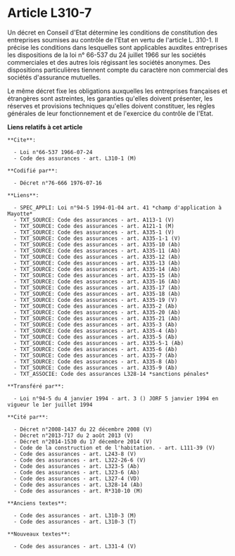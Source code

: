 # Article L310-7

Un décret en Conseil d'Etat détermine les conditions de constitution des entreprises soumises au contrôle de l'Etat en vertu
de l'article L. 310-1. Il précise les conditions dans lesquelles sont applicables auxdites entreprises les dispositions de la
loi n° 66-537 du 24 juillet 1966 sur les sociétés commerciales et des autres lois régissant les sociétés anonymes. Des
dispositions particulières tiennent compte du caractère non commercial des sociétés d'assurance mutuelles.

Le même décret fixe les obligations auxquelles les entreprises françaises et étrangères sont astreintes, les garanties
qu'elles doivent présenter, les réserves et provisions techniques qu'elles doivent constituer, les règles générales de leur
fonctionnement et de l'exercice du contrôle de l'Etat.

**Liens relatifs à cet article**

	**Cite**:

	  - Loi n°66-537 1966-07-24
	  - Code des assurances - art. L310-1 (M)

	**Codifié par**:

	  - Décret n°76-666 1976-07-16

	**Liens**:

	  - SPEC_APPLI: Loi n°94-5 1994-01-04 art. 41 *champ d'application à Mayotte*
	  - TXT_SOURCE: Code des assurances - art. A113-1 (V)
	  - TXT_SOURCE: Code des assurances - art. A121-1 (M)
	  - TXT_SOURCE: Code des assurances - art. A335-1 (V)
	  - TXT_SOURCE: Code des assurances - art. A335-1-1 (V)
	  - TXT_SOURCE: Code des assurances - art. A335-10 (Ab)
	  - TXT_SOURCE: Code des assurances - art. A335-11 (Ab)
	  - TXT_SOURCE: Code des assurances - art. A335-12 (Ab)
	  - TXT_SOURCE: Code des assurances - art. A335-13 (Ab)
	  - TXT_SOURCE: Code des assurances - art. A335-14 (Ab)
	  - TXT_SOURCE: Code des assurances - art. A335-15 (Ab)
	  - TXT_SOURCE: Code des assurances - art. A335-16 (Ab)
	  - TXT_SOURCE: Code des assurances - art. A335-17 (Ab)
	  - TXT_SOURCE: Code des assurances - art. A335-18 (Ab)
	  - TXT_SOURCE: Code des assurances - art. A335-19 (V)
	  - TXT_SOURCE: Code des assurances - art. A335-2 (Ab)
	  - TXT_SOURCE: Code des assurances - art. A335-20 (Ab)
	  - TXT_SOURCE: Code des assurances - art. A335-21 (Ab)
	  - TXT_SOURCE: Code des assurances - art. A335-3 (Ab)
	  - TXT_SOURCE: Code des assurances - art. A335-4 (Ab)
	  - TXT_SOURCE: Code des assurances - art. A335-5 (Ab)
	  - TXT_SOURCE: Code des assurances - art. A335-5-1 (Ab)
	  - TXT_SOURCE: Code des assurances - art. A335-6 (Ab)
	  - TXT_SOURCE: Code des assurances - art. A335-7 (Ab)
	  - TXT_SOURCE: Code des assurances - art. A335-8 (Ab)
	  - TXT_SOURCE: Code des assurances - art. A335-9 (Ab)
	  - TXT_ASSOCIE: Code des assurances L328-14 *sanctions pénales*

	**Transféré par**:

	  - Loi n°94-5 du 4 janvier 1994 - art. 3 () JORF 5 janvier 1994 en vigueur le 1er juillet 1994

	**Cité par**:

	  - Décret n°2008-1437 du 22 décembre 2008 (V)
	  - Décret n°2013-717 du 2 août 2013 (V)
	  - Décret n°2014-1530 du 17 décembre 2014 (V)
	  - Code de la construction et de l'habitation. - art. L111-39 (V)
	  - Code des assurances - art. L243-8 (V)
	  - Code des assurances - art. L322-26-6 (V)
	  - Code des assurances - art. L323-5 (Ab)
	  - Code des assurances - art. L323-6 (Ab)
	  - Code des assurances - art. L327-4 (VD)
	  - Code des assurances - art. L328-14 (Ab)
	  - Code des assurances - art. R*310-10 (M)

	**Anciens textes**:

	  - Code des assurances - art. L310-3 (M)
	  - Code des assurances - art. L310-3 (T)

	**Nouveaux textes**:

	  - Code des assurances - art. L331-4 (V)
